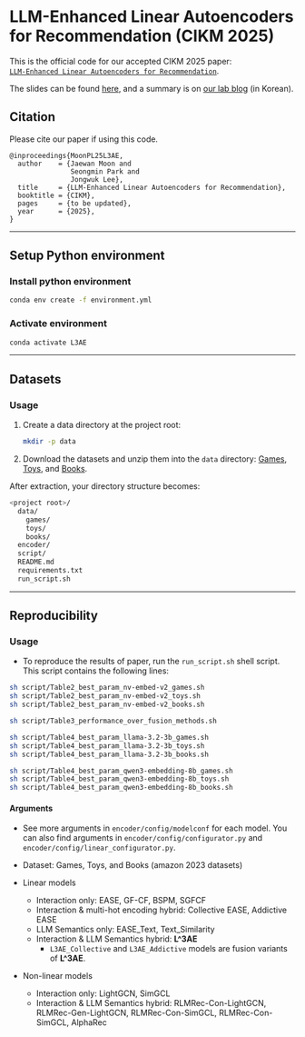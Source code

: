 # LLM-Enhanced Linear Autoencoders for Recommendation (CIKM 2025)

This is the official code for our accepted CIKM 2025 paper: <br>[`LLM-Enhanced Linear Autoencoders for Recommendation`](https://arxiv.org/abs/2508.13500).</br>

The slides can be found [here](https://drive.google.com/file/d/1gW-E8iFiUScBBs_N7QEIjEsYlyRr2jrG/view?usp=sharing), and a summary is on [our lab blog](https://dial.skku.edu/blog/2025_l3ae) (in Korean).

## Citation

Please cite our paper if using this code.

```
@inproceedings{MoonPL25L3AE,
  author    = {Jaewan Moon and
               Seongmin Park and
               Jongwuk Lee},
  title     = {LLM-Enhanced Linear Autoencoders for Recommendation},
  booktitle = {CIKM},
  pages     = {to be updated},
  year      = {2025},
}
```

---

## Setup Python environment

### Install python environment

```bash
conda env create -f environment.yml   
```

### Activate environment
```bash
conda activate L3AE
```

---

## Datasets
### Usage
1. Create a data directory at the project root:
   ```bash
   mkdir -p data
   ```
2. Download the datasets and unzip them into the `data` directory: [Games](https://drive.google.com/file/d/1do9gCPqvxNXkf2J8nPfZkJrDkdPE3htz/view?usp=sharing), [Toys](https://drive.google.com/file/d/1nQiYUmIcJO5s1ZmGS-RH6Y524Y9LdHxC/view?usp=sharing), and [Books](https://drive.google.com/file/d/1juy8y3R_VIKqMwZ8mzgMtwNoinezq60x/view?usp=sharing).

  After extraction, your directory structure becomes:
  ```bash
  <project root>/
    data/
      games/
      toys/
      books/
    encoder/
    script/
    README.md
    requirements.txt
    run_script.sh
  ```
  
---

## Reproducibility
### Usage
- To reproduce the results of paper, run the `run_script.sh` shell script. This script contains the following lines:
```bash
sh script/Table2_best_param_nv-embed-v2_games.sh
sh script/Table2_best_param_nv-embed-v2_toys.sh
sh script/Table2_best_param_nv-embed-v2_books.sh

sh script/Table3_performance_over_fusion_methods.sh

sh script/Table4_best_param_llama-3.2-3b_games.sh
sh script/Table4_best_param_llama-3.2-3b_toys.sh
sh script/Table4_best_param_llama-3.2-3b_books.sh

sh script/Table4_best_param_qwen3-embedding-8b_games.sh
sh script/Table4_best_param_qwen3-embedding-8b_toys.sh
sh script/Table4_best_param_qwen3-embedding-8b_books.sh
```

#### Arguments
- See more arguments in `encoder/config/modelconf` for each model. You can also find arguments in `encoder/config/configurator.py` and `encoder/config/linear_configurator.py`.
- Dataset: Games, Toys, and Books (amazon 2023 datasets)
  
- Linear models
    - Interaction only: EASE, GF-CF, BSPM, SGFCF
    - Interaction & multi-hot encoding hybrid: Collective EASE, Addictive EASE
    - LLM Semantics only: EASE_Text, Text_Similarity
    - Interaction & LLM Semantics hybrid: **L^3AE**
      - `L3AE_Collective` and `L3AE_Addictive` models are fusion variants of **L^3AE**.
        
- Non-linear models
    - Interaction only: LightGCN, SimGCL
    - Interaction & LLM Semantics hybrid: RLMRec-Con-LightGCN, RLMRec-Gen-LightGCN, RLMRec-Con-SimGCL, RLMRec-Con-SimGCL, AlphaRec
